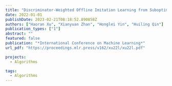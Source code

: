 ```yaml
---
title: "Discriminator-Weighted Offline Imitation Learning from Suboptimal Demonstrations"
date: 2022-01-01
publishDate: 2023-02-21T08:18:52.890858Z
authors: ["Haoran Xu", "Xianyuan Zhan", "Honglei Yin", "Huiling Qin"]
publication_types: ["1"]
abstract: ""
featured: false
publication: "*International Conference on Machine Learning*"
url_pdf: "https://proceedings.mlr.press/v162/xu22l/xu22l.pdf"

projects: 
  - Algorithms  

tags:
  - Algorithms  
---
```



